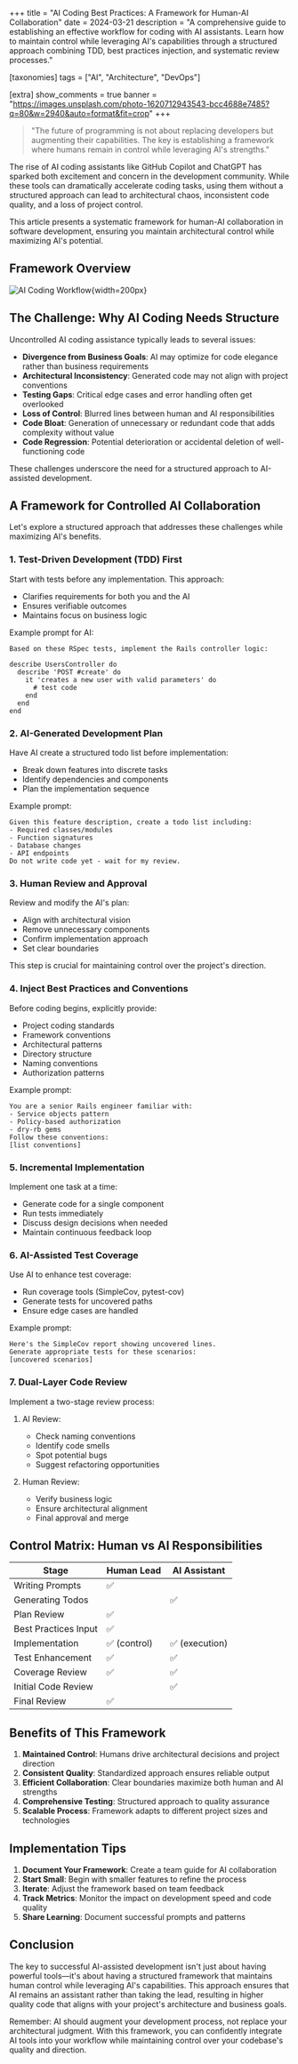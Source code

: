 +++
title = "AI Coding Best Practices: A Framework for Human-AI Collaboration"
date = 2024-03-21
description = "A comprehensive guide to establishing an effective workflow for coding with AI assistants. Learn how to maintain control while leveraging AI's capabilities through a structured approach combining TDD, best practices injection, and systematic review processes."

[taxonomies]
tags = ["AI", "Architecture", "DevOps"]

[extra]
show_comments = true
banner = "https://images.unsplash.com/photo-1620712943543-bcc4688e7485?q=80&w=2940&auto=format&fit=crop"
+++

> "The future of programming is not about replacing developers but augmenting their capabilities. The key is establishing a framework where humans remain in control while leveraging AI's strengths."

The rise of AI coding assistants like GitHub Copilot and ChatGPT has sparked both excitement and concern in the development community. While these tools can dramatically accelerate coding tasks, using them without a structured approach can lead to architectural chaos, inconsistent code quality, and a loss of project control.

This article presents a systematic framework for human-AI collaboration in software development, ensuring you maintain architectural control while maximizing AI's potential.

## Framework Overview

![AI Coding Workflow](workflow.svg){width=200px}

## The Challenge: Why AI Coding Needs Structure

Uncontrolled AI coding assistance typically leads to several issues:

- **Divergence from Business Goals**: AI may optimize for code elegance rather than business requirements
- **Architectural Inconsistency**: Generated code may not align with project conventions
- **Testing Gaps**: Critical edge cases and error handling often get overlooked
- **Loss of Control**: Blurred lines between human and AI responsibilities
- **Code Bloat**: Generation of unnecessary or redundant code that adds complexity without value
- **Code Regression**: Potential deterioration or accidental deletion of well-functioning code

These challenges underscore the need for a structured approach to AI-assisted development.

## A Framework for Controlled AI Collaboration

Let's explore a structured approach that addresses these challenges while maximizing AI's benefits.

### 1. Test-Driven Development (TDD) First

Start with tests before any implementation. This approach:
- Clarifies requirements for both you and the AI
- Ensures verifiable outcomes
- Maintains focus on business logic

Example prompt for AI:
```
Based on these RSpec tests, implement the Rails controller logic:

describe UsersController do
  describe 'POST #create' do
    it 'creates a new user with valid parameters' do
      # test code
    end
  end
end
```

### 2. AI-Generated Development Plan

Have AI create a structured todo list before implementation:
- Break down features into discrete tasks
- Identify dependencies and components
- Plan the implementation sequence

Example prompt:
```
Given this feature description, create a todo list including:
- Required classes/modules
- Function signatures
- Database changes
- API endpoints
Do not write code yet - wait for my review.
```

### 3. Human Review and Approval

Review and modify the AI's plan:
- Align with architectural vision
- Remove unnecessary components
- Confirm implementation approach
- Set clear boundaries

This step is crucial for maintaining control over the project's direction.

### 4. Inject Best Practices and Conventions

Before coding begins, explicitly provide:
- Project coding standards
- Framework conventions
- Architectural patterns
- Directory structure
- Naming conventions
- Authorization patterns

Example prompt:
```
You are a senior Rails engineer familiar with:
- Service objects pattern
- Policy-based authorization
- dry-rb gems
Follow these conventions:
[list conventions]
```

### 5. Incremental Implementation

Implement one task at a time:
- Generate code for a single component
- Run tests immediately
- Discuss design decisions when needed
- Maintain continuous feedback loop

### 6. AI-Assisted Test Coverage

Use AI to enhance test coverage:
- Run coverage tools (SimpleCov, pytest-cov)
- Generate tests for uncovered paths
- Ensure edge cases are handled

Example prompt:
```
Here's the SimpleCov report showing uncovered lines.
Generate appropriate tests for these scenarios:
[uncovered scenarios]
```

### 7. Dual-Layer Code Review

Implement a two-stage review process:
1. AI Review:
   - Check naming conventions
   - Identify code smells
   - Spot potential bugs
   - Suggest refactoring opportunities

2. Human Review:
   - Verify business logic
   - Ensure architectural alignment
   - Final approval and merge

## Control Matrix: Human vs AI Responsibilities

| Stage | Human Lead | AI Assistant |
|-------|------------|-------------|
| Writing Prompts | ✅ | |
| Generating Todos | | ✅ |
| Plan Review | ✅ | |
| Best Practices Input | ✅ | |
| Implementation | ✅ (control) | ✅ (execution) |
| Test Enhancement | ✅ | ✅ |
| Coverage Review | ✅ | ✅ |
| Initial Code Review | | ✅ |
| Final Review | ✅ | |

## Benefits of This Framework

1. **Maintained Control**: Humans drive architectural decisions and project direction
2. **Consistent Quality**: Standardized approach ensures reliable output
3. **Efficient Collaboration**: Clear boundaries maximize both human and AI strengths
4. **Comprehensive Testing**: Structured approach to quality assurance
5. **Scalable Process**: Framework adapts to different project sizes and technologies

## Implementation Tips

1. **Document Your Framework**: Create a team guide for AI collaboration
2. **Start Small**: Begin with smaller features to refine the process
3. **Iterate**: Adjust the framework based on team feedback
4. **Track Metrics**: Monitor the impact on development speed and code quality
5. **Share Learning**: Document successful prompts and patterns

## Conclusion

The key to successful AI-assisted development isn't just about having powerful tools—it's about having a structured framework that maintains human control while leveraging AI's capabilities. This approach ensures that AI remains an assistant rather than taking the lead, resulting in higher quality code that aligns with your project's architecture and business goals.

Remember: AI should augment your development process, not replace your architectural judgment. With this framework, you can confidently integrate AI tools into your workflow while maintaining control over your codebase's quality and direction. 